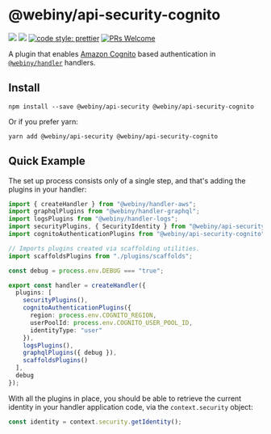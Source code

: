 # @webiny/api-security-cognito

[![](https://img.shields.io/npm/dw/@webiny/api-security-cognito.svg)](https://www.npmjs.com/package/@webiny/api-security-cognito)
[![](https://img.shields.io/npm/v/@webiny/api-security-cognito.svg)](https://www.npmjs.com/package/@webiny/api-security-cognito)
[![code style: prettier](https://img.shields.io/badge/code_style-prettier-ff69b4.svg?style=flat-square)](https://github.com/prettier/prettier)
[![PRs Welcome](https://img.shields.io/badge/PRs-welcome-brightgreen.svg?style=flat-square)](http://makeapullrequest.com)

A plugin that enables [Amazon Cognito](https://aws.amazon.com/cognito/) based authentication in [`@webiny/handler`](../handler) handlers.

## Install

```
npm install --save @webiny/api-security @webiny/api-security-cognito
```

Or if you prefer yarn:

```
yarn add @webiny/api-security @webiny/api-security-cognito
```

## Quick Example

The set up process consists only of a single step, and that's adding the plugins in your handler:

```ts
import { createHandler } from "@webiny/handler-aws";
import graphqlPlugins from "@webiny/handler-graphql";
import logsPlugins from "@webiny/handler-logs";
import securityPlugins, { SecurityIdentity } from "@webiny/api-security";
import cognitoAuthenticationPlugins from "@webiny/api-security-cognito";

// Imports plugins created via scaffolding utilities.
import scaffoldsPlugins from "./plugins/scaffolds";

const debug = process.env.DEBUG === "true";

export const handler = createHandler({
  plugins: [
    securityPlugins(),
    cognitoAuthenticationPlugins({
      region: process.env.COGNITO_REGION,
      userPoolId: process.env.COGNITO_USER_POOL_ID,
      identityType: "user"
    }),
    logsPlugins(),
    graphqlPlugins({ debug }),
    scaffoldsPlugins()
  ],
  debug
});
```

With all the plugins in place, you should be able to retrieve the current identity in your handler application code, via the `context.security` object:

```ts
const identity = context.security.getIdentity();
```
